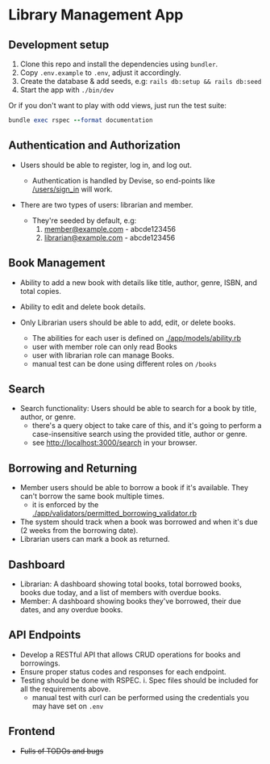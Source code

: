 # Library Management App

## Development setup

1. Clone this repo and install the dependencies using `bundler`.
2. Copy `.env.example` to `.env`, adjust it accordingly.
3. Create the database & add seeds, e.g: `rails db:setup && rails db:seed`
4. Start the app with `./bin/dev`

Or if you don't want to play with odd views, just run the test suite:

```ruby
bundle exec rspec --format documentation
```

## Authentication and Authorization

- Users should be able to register, log in, and log out.

  - Authentication is handled by Devise, so end-points like
    [/users/sign_in](http://127.0.0.1:3000/users/sign_in) will work.

- There are two types of users: librarian and member.

  - They're seeded by default, e.g:
    1. <member@example.com> - abcde123456
    2. <librarian@example.com> - abcde123456

## Book Management

- Ability to add a new book with details like title, author, genre, ISBN, and
  total copies.

- Ability to edit and delete book details.

- Only Librarian users should be able to add, edit, or delete books.

  - The abilities for each user is defined on
    [./app/models/ability.rb](./app/models/ability.rb)
  - user with member role can only read Books
  - user with librarian role can manage Books.
  - manual test can be done using different roles on `/books`

## Search

- Search functionality: Users should be able to search for a book by title,
  author, or genre.
  - there's a query object to take care of this, and it's going to perform a
    case-insensitive search using the provided title, author or genre.
  - see [http://localhost:3000/search](http://localhost:3000/search) in your
    browser.

## Borrowing and Returning

- Member users should be able to borrow a book if it's available. They can't
  borrow the same book multiple times.
  - it is enforced by the
    [./app/validators/permitted_borrowing_validator.rb](./app/validators/permitted_borrowing_validator.rb)
- The system should track when a book was borrowed and when it's due (2 weeks
  from the borrowing date).
- Librarian users can mark a book as returned.

## Dashboard

- Librarian: A dashboard showing total books, total borrowed books, books due
  today, and a list of members with overdue books.
- Member: A dashboard showing books they've borrowed, their due dates, and any
  overdue books.

## API Endpoints

- Develop a RESTful API that allows CRUD operations for books and borrowings.
- Ensure proper status codes and responses for each endpoint.
- Testing should be done with RSPEC. i. Spec files should be included for all
  the requirements above.
  - manual test with curl can be performed using the credentials you may have
    set on `.env`

## Frontend

- ~~Fulls of TODOs and bugs~~
